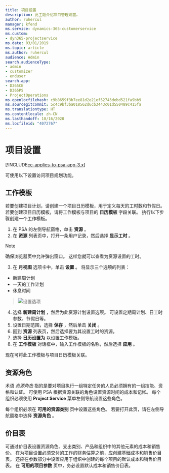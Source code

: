 ```yaml
---
title: 项目设置
description: 此主题介绍项目管理设置。
author: ruhercul
manager: kfend
ms.service: dynamics-365-customerservice
ms.custom:
- dyn365-projectservice
ms.date: 03/01/2019
ms.topic: article
ms.author: ruhercul
audience: Admin
search.audienceType:
- admin
- customizer
- enduser
search.app:
- D365CE
- D365PS
- ProjectOperations
ms.openlocfilehash: c9b8659f3b7ee81d2e21ef52743debd521fa9bb9
ms.sourcegitcommit: 5c4c9bf3ba018562d6cb3443c01d550489c415fa
ms.translationtype: HT
ms.contentlocale: zh-CN
ms.lasthandoff: 10/16/2020
ms.locfileid: "4072767"
---
```

# <a name="project-settings"></a>项目设置

[!INCLUDE[cc-applies-to-psa-app-3.x](../includes/cc-applies-to-psa-app-3x.md)]

可使用以下设置访问项目规划功能。

## <a name="work-template"></a>工作模板

若要创建项目计划，请创建一个项目日历模板，用于定义每天的工时数和节假日。 若要创建项目日历模板，请将工作模板与项目的 **日历模板** 字段关联。 执行以下步骤创建一个工作模板。

1. 在 PSA 的左侧导航窗格，单击 **资源** 。 
2. 在 **资源** 列表页中，打开一条用户记录，然后选择 **显示工时** 。

  > [!NOTE]
  > 确保浏览器页中允许弹出窗口。 这样您就可以查看为资源设置的工时。
  
3. 在 **月视图** 选项卡中，单击 **设置** 。 将显示三个选项的列表： 

  - 新建周计划
  - 一天的工作计划
  - 休息时间

> ![设置选项](media/project-13.png)

4. 选择 **新建周计划** ，然后为此资源计划设置选项。 可设置定期周计划、日工时参数、节假日等。
5. 设置日期范围，选择 **保存** ，然后单击 **关闭** 。 
6. 回到 **资源** 列表页，然后选择要为其设置工时的资源。 
7. 选择 **日历设置为** 以设置工作模板。 
8. 在 **工作模板** 对话框中，输入工作模板的名称，然后选择 **应用** 。 

现在可将此工作模板与项目日历模板关联。

## <a name="resource-roles"></a>资源角色

术语 *资源角色* 指的是要对项目执行一组特定任务的人员必须拥有的一组技能、资格和认证。 可使用 PSA 根据资源关联的角色设置资源时间的成本和记帐。 每个组织必须使用 **Project Service** 菜单左侧导航设置这些角色。

每个组织必须在 **可用的资源类别** 页中设置这些角色。 若要打开此页，请在左侧导航窗格中选择 **资源角色** 。

## <a name="price-lists"></a>价目表

可通过价目表设置资源角色、支出类别、产品和组织中的其他元素的成本和销售价。 在为项目设置必须交付的工作的财务估算之前，应创建基础成本和销售价目表。 还应在参数部分中设置应用于组织中创建的每个项目的默认成本和销售价目表。 在 **可用的项目参数** 页中，务必设置默认成本和销售价目表。
